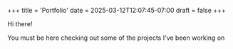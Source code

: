 +++
title = 'Portfolio'
date = 2025-03-12T12:07:45-07:00
draft = false
+++

Hi there!

You must be here checking out some of the projects I've been working on 
